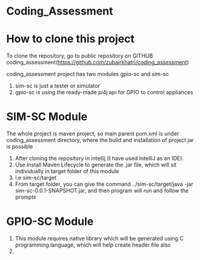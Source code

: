 # Coding_Assessment

How to clone this project
=====================================================================================================
To clone the repository, go to public repository on GITHUB coding_assessment(https://github.com/zubairkhatri/coding_assessment)


coding_assessment project has two modules gpio-sc and sim-sc
1. sim-sc is just a tester or simulator
2. gpio-sc is using the ready-made pi4j api for GPIO to control appliances

SIM-SC Module
=========================
The whole project is maven project, so main parent pom.xml is under coding_assessment directory, where the build and installation of project jar is possible

1. After cloning the repository in intellij (I have used IntelliJ as an IDE).
2. Use Install Maven Lifecycle to generate the .jar file, which will sit individually in target folder of this module
3. i.e sim-sc/target
4. From target folder, you can give the command ../sim-sc/target/java -jar sim-sc-0.0.1-SNAPSHOT.jar, and then program will run and follow the prompts


GPIO-SC Module
==========================
1. This module requires native library which will be generated using C programming language, which will help create header file also
2. 